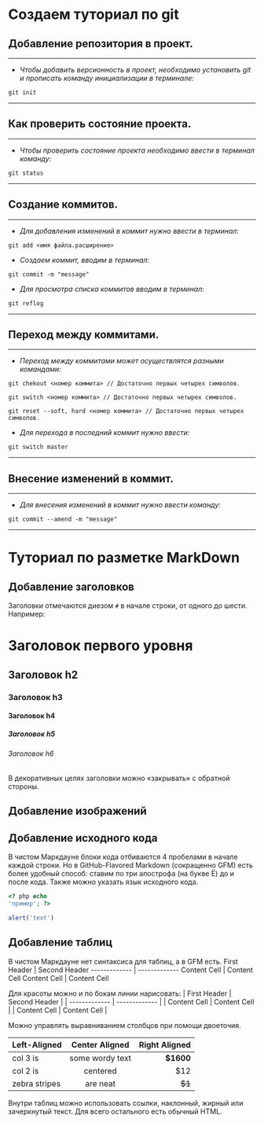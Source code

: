 # Создаем туториал по git

## Добавление репозитория в проект.
___

- *Чтобы добавить версионность в проект, необходимо установить *git* и прописать команду инициализации в терминале:*

```fix
git init
```
___
## Как проверить состояние проекта.
___

- *Чтобы проверить состояние проекта необходимо ввести в терминал команду:*

```fix
git status
```
___
## Создание коммитов.
___

- *Для добавления изменений в коммит нужно ввести в терминал:*

```fix
git add <имя файла.расширение>
```
- *Создаем коммит, вводим в терминал:*

```fix
git commit -m "message"
```
- *Для просмотра списка коммитов вводим в терминал:*

```fix
git reflog
```
___
## Переход между коммитами.
___
- *Переход между коммитами может осуществлятся разными командами:*
```fix
git chekout <номер коммита> // Достаточно первых четырех символов.

git switch <номер коммита> // Достаточно первых четырех символов.

git reset --soft, hard <номер коммита> // Достаточно первых четырех символов.
```
- *Для перехода в последний коммит нужно ввести:*

```fix
git switch master
```
___
## Внесение изменений в коммит.
--------------
- *Для внесения изменений в коммит нужно ввести команду:*
```fix
git commit --amend -m "message"
```
____

# Туториал по разметке MarkDown

## Добавление заголовков

Заголовки отмечаются диезом `#` в начале строки, от
одного до шести. Например:

# Заголовок первого уровня #
## Заголовок h2
### Заголовок h3
#### Заголовок h4
##### Заголовок h5
###### Заголовок h6

В декоративных целях заголовки можно «закрывать» с
обратной стороны.

## Добавление изображений



## Добавление исходного кода

В чистом Маркдауне блоки кода отбиваются 4 пробелами в
начале каждой строки.
Но в GitHub-Flavored Markdown (сокращенно GFM) есть
более удобный способ: ставим по три апострофа (на букве
Ё) до и после кода. Также можно указать язык исходного
кода.

```php
<? php echo
'пример'; ?>
```
```js
alert('text')
```

## Добавление таблиц

В чистом Маркдауне нет синтаксиса для таблиц, а в GFM
есть.
First Header  | Second Header
------------- | -------------
Content Cell  | Content Cell
Content Cell  | Content Cell

Для красоты можно и по бокам линии нарисовать:
| First Header  | Second Header |
| ------------- | ------------- |
| Content Cell  | Content Cell  |
| Content Cell  | Content Cell  |

Можно управлять выравниванием столбцов при помощи
двоеточия.

| Left-Aligned  | Center Aligned | Right Aligned  |
|:------------- |:---------------:| -------------:|
| col 3 is      | some wordy text | **$1600**     |
| col 2 is      | centered        | $12           |
| zebra stripes | are neat        | ~~$1~~        |

Внутри таблиц можно использовать ссылки, наклонный,
жирный или зачеркнутый текст.
Для всего остального есть обычный HTML.
